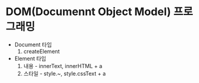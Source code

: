 # DOM(Documennt Object Model) 프로그래밍

- Document 타입
  1. createElement
- Element 타입
  1. 내용 - innerText, innerHTML + a
  2. 스타일 - style.~, style.cssText + a
